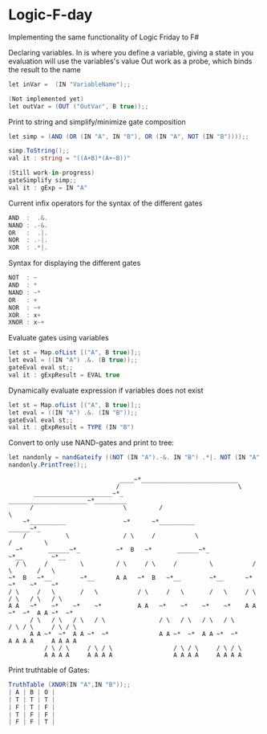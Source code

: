 # Logic-F-day
Implementing the same functionality of Logic Friday to F#

Declaring variables. 
In is where you define a variable, giving a state in you evaluation will use the variables's value
Out work as a probe, which binds the result to the name
```c#
let inVar =  (IN "VariableName");;

(Not implemented yet)
let outVar = (OUT ("OutVar", B true));;
```

Print to string and simplify/minimize gate composition
```c#
let simp = (AND (OR (IN "A", IN "B"), OR (IN "A", NOT (IN "B"))));;

simp.ToString();;
val it : string = "((A+B)*(A+~B))"

(Still work-in-progress)
gateSimplify simp;;
val it : gExp = IN "A"

```

Current infix operators for the syntax of the different gates
```c#
AND  :  .&.
NAND : .-&.
OR   :  .|.
NOR  : .-|.
XOR  : .*|.
```
Syntax for displaying the different gates
```c#
NOT  : ~
AND  : *  
NAND : ~* 
OR   : +  
NOR  : ~+ 
XOR  : x+ 
XNOR : x~+
```

Evaluate gates using variables
```c#
let st = Map.ofList [("A", B true)];;
let eval = ((IN "A") .&. (B true));;
gateEval eval st;;
val it : gExpResult = EVAL true
```

Dynamically evaluate expression if variables does not exist
```c#
let st = Map.ofList [("A", B true)];;
let eval = ((IN "A") .&. (IN "B"));;
gateEval eval st;;
val it : gExpResult = TYPE (IN "B")
```

Convert to only use NAND-gates and print to tree:
```c#
let nandonly = nandGateify ((NOT (IN "A").-&. IN "B") .*|. NOT (IN "A" .|. NOT(IN "A")));;
nandonly.PrintTree();;
```

```
                               ____~*___________________________                         
                              /                                 \                        
       ______________________~*_           ______________________~*_________             
      /                         \         /                                 \            
    ~*__________                ~*      ~*__________                   ______~*_         
    /           \               / \     /           \                 /         \        
  ~*       ______~*_          ~*  B   ~*       ______~*_            ~*__        ~*__     
  / \     /         \         / \     / \     /         \           /   \       /   \    
~*  B   ~*__        ~*__      A A   ~*  B   ~*__        ~*__      ~*    ~*    ~*    ~*   
/ \     /   \       /   \           / \     /   \       /   \     / \   / \   / \   / \  
A A   ~*    ~*    ~*    ~*          A A   ~*    ~*    ~*    ~*    A A ~*  ~*  A A ~*  ~* 
      / \   / \   / \   / \               / \   / \   / \   / \       / \ / \     / \ / \
      A A ~*  ~*  A A ~*  ~*              A A ~*  ~*  A A ~*  ~*      A A A A     A A A A
          / \ / \     / \ / \                 / \ / \     / \ / \                        
          A A A A     A A A A                 A A A A     A A A A                        
```

Print truthtable of Gates:
```c#
TruthTable (XNOR(IN "A",IN "B"));;
| A | B | O |
| T | T | T |
| F | T | F |
| T | F | F |
| F | F | T |
```
